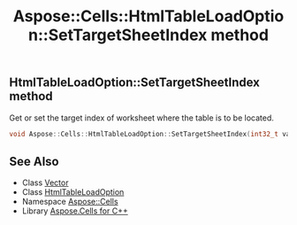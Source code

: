 ﻿---
title: Aspose::Cells::HtmlTableLoadOption::SetTargetSheetIndex method
linktitle: SetTargetSheetIndex
second_title: Aspose.Cells for C++ API Reference
description: 'Aspose::Cells::HtmlTableLoadOption::SetTargetSheetIndex method. Get or set the target index of worksheet where the table is to be located in C++.'
type: docs
weight: 1500
url: /cpp/aspose.cells/htmltableloadoption/settargetsheetindex/
---
## HtmlTableLoadOption::SetTargetSheetIndex method


Get or set the target index of worksheet where the table is to be located.

```cpp
void Aspose::Cells::HtmlTableLoadOption::SetTargetSheetIndex(int32_t value)
```

## See Also

* Class [Vector](../../vector/)
* Class [HtmlTableLoadOption](../)
* Namespace [Aspose::Cells](../../)
* Library [Aspose.Cells for C++](../../../)
